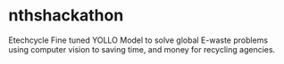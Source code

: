 # nthshackathon
Etechcycle
Fine tuned YOLLO Model to solve global E-waste problems using computer vision to saving time, and money for recycling agencies.
